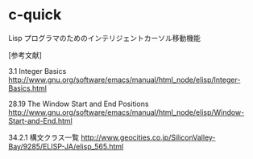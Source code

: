 c-quick
=======

Lisp プログラマのためのインテリジェントカーソル移動機能

[参考文献]

3.1 Integer Basics
http://www.gnu.org/software/emacs/manual/html_node/elisp/Integer-Basics.html

28.19 The Window Start and End Positions
http://www.gnu.org/software/emacs/manual/html_node/elisp/Window-Start-and-End.html

34.2.1 構文クラス一覧
http://www.geocities.co.jp/SiliconValley-Bay/9285/ELISP-JA/elisp_565.html
